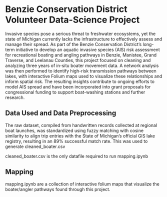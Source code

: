 # Benzie Conservation District Volunteer Data-Science Project

Invasive species pose a serious threat to freshwater ecosystems, yet the state of Michigan currently lacks the infrastructure to effectively assess and manage their spread. As part of the Benzie Conservation District’s long-term initiative to develop an aquatic invasive species (AIS) risk assessment for recreational boating and angling pathways in Benzie, Manistee, Grand Traverse, and Leelanau Counties, this project focused on cleaning and analyzing three years of in-situ boater movement data. A network analysis was then performed to identify high-risk transmission pathways between lakes, with interactive Folium maps used to visualize these relationships and inform spatial risk. The resulting insights contribute to ongoing efforts to model AIS spread and have been incorporated into grant proposals for congressional funding to support boat-washing stations and further research.

## Data Used and Data Preprocessing
The raw dataset, compiled from handwritten records collected at regional boat launches, was standardized using fuzzy matching with cosine similarity to align trip entries with the State of Michigan’s official GIS lake registry, resulting in an 89% successful match rate. This was used to generate cleaned_boater.csv

cleaned_boater.csv is the only datafile required to run mapping.ipynb

## Mapping
mapping.ipynb are a collection of interactive folium maps that visualize the boater/angler pathways found through this project. 
